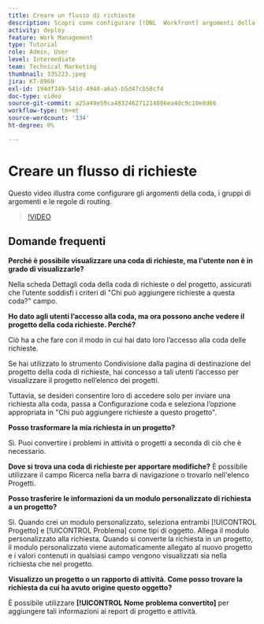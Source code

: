 ```yaml
---
title: Creare un flusso di richieste
description: Scopri come configurare [!DNL  Workfront] argomenti della coda, gruppi di argomenti e regole di instradamento per gestire le richieste e l'assunzione di lavoro.
activity: deploy
feature: Work Management
type: Tutorial
role: Admin, User
level: Intermediate
team: Technical Marketing
thumbnail: 335223.jpeg
jira: KT-8960
exl-id: 194df349-541d-4940-a6a5-b5d47cb58cf4
doc-type: video
source-git-commit: a25a49e59ca483246271214886ea4dc9c10e8d66
workflow-type: tm+mt
source-wordcount: '334'
ht-degree: 0%

---
```


# Creare un flusso di richieste

Questo video illustra come configurare gli argomenti della coda, i gruppi di argomenti e le regole di routing.

>[!VIDEO](https://video.tv.adobe.com/v/335223/?quality=12&learn=on)

## Domande frequenti

**Perché è possibile visualizzare una coda di richieste, ma l&#39;utente non è in grado di visualizzarle?**

Nella scheda Dettagli coda della coda di richieste o del progetto, assicurati che l’utente soddisfi i criteri di &quot;Chi può aggiungere richieste a questa coda?&quot; campo.

**Ho dato agli utenti l’accesso alla coda, ma ora possono anche vedere il progetto della coda richieste. Perché?**

Ciò ha a che fare con il modo in cui hai dato loro l’accesso alla coda delle richieste.

Se hai utilizzato lo strumento Condivisione dalla pagina di destinazione del progetto della coda di richieste, hai concesso a tali utenti l’accesso per visualizzare il progetto nell’elenco dei progetti.

Tuttavia, se desideri consentire loro di accedere solo per inviare una richiesta alla coda, passa a Configurazione coda e seleziona l’opzione appropriata in &quot;Chi può aggiungere richieste a questo progetto&quot;.

**Posso trasformare la mia richiesta in un progetto?**

Sì. Puoi convertire i problemi in attività o progetti a seconda di ciò che è necessario.

**Dove si trova una coda di richieste per apportare modifiche?**
È possibile utilizzare il campo Ricerca nella barra di navigazione o trovarlo nell&#39;elenco Progetti.

**Posso trasferire le informazioni da un modulo personalizzato di richiesta a un progetto?**

Sì. Quando crei un modulo personalizzato, seleziona entrambi [!UICONTROL Progetto] e [!UICONTROL Problema] come tipi di oggetto. Allega il modulo personalizzato alla richiesta. Quando si converte la richiesta in un progetto, il modulo personalizzato viene automaticamente allegato al nuovo progetto e i valori contenuti in qualsiasi campo vengono visualizzati sia nella richiesta che nel progetto.

**Visualizzo un progetto o un rapporto di attività. Come posso trovare la richiesta da cui ha avuto origine questo oggetto?**

È possibile utilizzare **[!UICONTROL Nome problema convertito]** per aggiungere tali informazioni ai report di progetto e attività.


